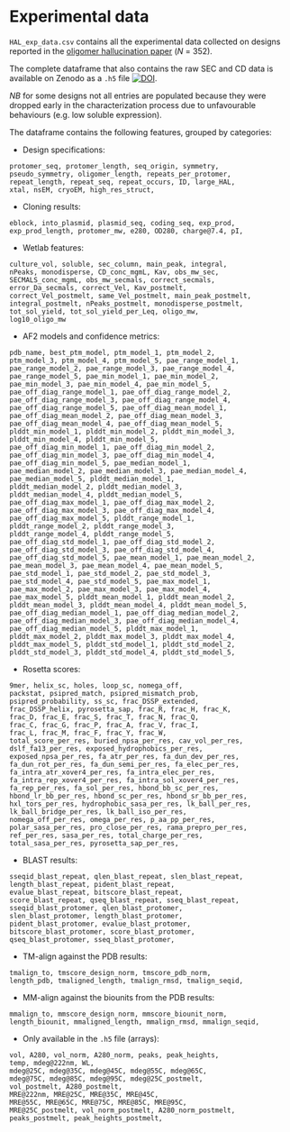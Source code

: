 # Experimental data

`HAL_exp_data.csv` contains all the experimental data collected on designs reported in the [oligomer hallucination paper](https://doi.org/10.1126/science.add1964) (*N* = 352).

The complete dataframe that also contains the raw SEC and CD data is available on Zenodo as a `.h5` file [![DOI](https://zenodo.org/badge/533942520.svg)](https://zenodo.org/badge/latestdoi/533942520).

*NB* for some designs not all entries are populated because they were dropped early in the characterization process due to unfavourable behaviours (e.g. low soluble expression). 

The dataframe contains the following features, grouped by categories:
- Design specifications: 
```
protomer_seq, protomer_length, seq_origin, symmetry,
pseudo_symmetry, oligomer_length, repeats_per_protomer,
repeat_length, repeat_seq, repeat_occurs, ID, large_HAL,
xtal, nsEM, cryoEM, high_res_struct, 
```
- Cloning results: 
```
eblock, into_plasmid, plasmid_seq, coding_seq, exp_prod,
exp_prod_length, protomer_mw, e280, OD280, charge@7.4, pI,
```
- Wetlab features:
```
culture_vol, soluble, sec_column, main_peak, integral,
nPeaks, monodisperse, CD_conc_mgmL, Kav, obs_mw_sec,
SECMALS_conc_mgmL, obs_mw_secmals, correct_secmals,
error_Da_secmals, correct_Vel, Kav_postmelt,
correct_Vel_postmelt, same_Vel_postmelt, main_peak_postmelt,
integral_postmelt, nPeaks_postmelt, monodisperse_postmelt,
tot_sol_yield, tot_sol_yield_per_Leq, oligo_mw,
log10_oligo_mw
```
- AF2 models and confidence metrics:
```
pdb_name, best_ptm_model, ptm_model_1, ptm_model_2,
ptm_model_3, ptm_model_4, ptm_model_5, pae_range_model_1,
pae_range_model_2, pae_range_model_3, pae_range_model_4,
pae_range_model_5, pae_min_model_1, pae_min_model_2,
pae_min_model_3, pae_min_model_4, pae_min_model_5,
pae_off_diag_range_model_1, pae_off_diag_range_model_2,
pae_off_diag_range_model_3, pae_off_diag_range_model_4,
pae_off_diag_range_model_5, pae_off_diag_mean_model_1,
pae_off_diag_mean_model_2, pae_off_diag_mean_model_3,
pae_off_diag_mean_model_4, pae_off_diag_mean_model_5,
plddt_min_model_1, plddt_min_model_2, plddt_min_model_3,
plddt_min_model_4, plddt_min_model_5,
pae_off_diag_min_model_1, pae_off_diag_min_model_2,
pae_off_diag_min_model_3, pae_off_diag_min_model_4,
pae_off_diag_min_model_5, pae_median_model_1,
pae_median_model_2, pae_median_model_3, pae_median_model_4,
pae_median_model_5, plddt_median_model_1,
plddt_median_model_2, plddt_median_model_3,
plddt_median_model_4, plddt_median_model_5,
pae_off_diag_max_model_1, pae_off_diag_max_model_2,
pae_off_diag_max_model_3, pae_off_diag_max_model_4,
pae_off_diag_max_model_5, plddt_range_model_1,
plddt_range_model_2, plddt_range_model_3,
plddt_range_model_4, plddt_range_model_5,
pae_off_diag_std_model_1, pae_off_diag_std_model_2,
pae_off_diag_std_model_3, pae_off_diag_std_model_4,
pae_off_diag_std_model_5, pae_mean_model_1, pae_mean_model_2,
pae_mean_model_3, pae_mean_model_4, pae_mean_model_5,
pae_std_model_1, pae_std_model_2, pae_std_model_3,
pae_std_model_4, pae_std_model_5, pae_max_model_1,
pae_max_model_2, pae_max_model_3, pae_max_model_4,
pae_max_model_5, plddt_mean_model_1, plddt_mean_model_2,
plddt_mean_model_3, plddt_mean_model_4, plddt_mean_model_5,
pae_off_diag_median_model_1, pae_off_diag_median_model_2,
pae_off_diag_median_model_3, pae_off_diag_median_model_4,
pae_off_diag_median_model_5, plddt_max_model_1,
plddt_max_model_2, plddt_max_model_3, plddt_max_model_4,
plddt_max_model_5, plddt_std_model_1, plddt_std_model_2,
plddt_std_model_3, plddt_std_model_4, plddt_std_model_5,
```
- Rosetta scores:
```
9mer, helix_sc, holes, loop_sc, nomega_off,
packstat, psipred_match, psipred_mismatch_prob,
psipred_probability, ss_sc, frac_DSSP_extended,
frac_DSSP_helix, pyrosetta_sap, frac_R, frac_H, frac_K,
frac_D, frac_E, frac_S, frac_T, frac_N, frac_Q,
frac_C, frac_G, frac_P, frac_A, frac_V, frac_I,
frac_L, frac_M, frac_F, frac_Y, frac_W,
total_score_per_res, buried_npsa_per_res, cav_vol_per_res,
dslf_fa13_per_res, exposed_hydrophobics_per_res,
exposed_npsa_per_res, fa_atr_per_res, fa_dun_dev_per_res,
fa_dun_rot_per_res, fa_dun_semi_per_res, fa_elec_per_res,
fa_intra_atr_xover4_per_res, fa_intra_elec_per_res,
fa_intra_rep_xover4_per_res, fa_intra_sol_xover4_per_res,
fa_rep_per_res, fa_sol_per_res, hbond_bb_sc_per_res,
hbond_lr_bb_per_res, hbond_sc_per_res, hbond_sr_bb_per_res,
hxl_tors_per_res, hydrophobic_sasa_per_res, lk_ball_per_res,
lk_ball_bridge_per_res, lk_ball_iso_per_res,
nomega_off_per_res, omega_per_res, p_aa_pp_per_res,
polar_sasa_per_res, pro_close_per_res, rama_prepro_per_res,
ref_per_res, sasa_per_res, total_charge_per_res,
total_sasa_per_res, pyrosetta_sap_per_res,
```
- BLAST results:
```
sseqid_blast_repeat, qlen_blast_repeat, slen_blast_repeat,
length_blast_repeat, pident_blast_repeat,
evalue_blast_repeat, bitscore_blast_repeat,
score_blast_repeat, qseq_blast_repeat, sseq_blast_repeat,
sseqid_blast_protomer, qlen_blast_protomer,
slen_blast_protomer, length_blast_protomer,
pident_blast_protomer, evalue_blast_protomer,
bitscore_blast_protomer, score_blast_protomer,
qseq_blast_protomer, sseq_blast_protomer, 
```
- TM-align against the PDB results:
```
tmalign_to, tmscore_design_norm, tmscore_pdb_norm,
length_pdb, tmaligned_length, tmalign_rmsd, tmalign_seqid,
```
- MM-align against the biounits from the PDB results:
```
mmalign_to, mmscore_design_norm, mmscore_biounit_norm, 
length_biounit, mmaligned_length, mmalign_rmsd, mmalign_seqid, 
```

- Only available in the `.h5` file (arrays):
```
vol, A280, vol_norm, A280_norm, peaks, peak_heights,
temp, mdeg@222nm, WL,
mdeg@25C, mdeg@35C, mdeg@45C, mdeg@55C, mdeg@65C,
mdeg@75C, mdeg@85C, mdeg@95C, mdeg@25C_postmelt,
vol_postmelt, A280_postmelt,
MRE@222nm, MRE@25C, MRE@35C, MRE@45C,
MRE@55C, MRE@65C, MRE@75C, MRE@85C, MRE@95C,
MRE@25C_postmelt, vol_norm_postmelt, A280_norm_postmelt,
peaks_postmelt, peak_heights_postmelt,
```
